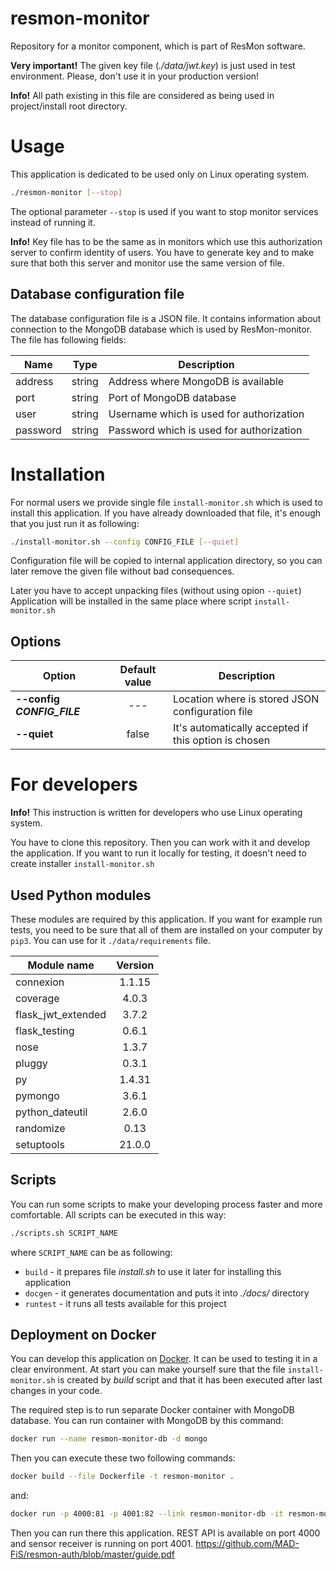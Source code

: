 # resmon-monitor
Repository for a monitor component, which is part of ResMon software.

**Very important!** The given key file (_./data/jwt.key_) is just used in test environment.
Please, don't use it in your production version!

**Info!** All path existing in this file are considered 
as being used in project/install root directory.

# Usage

This application is dedicated to be used only on Linux operating system.

```bash
./resmon-monitor [--stop]
```
The optional parameter `--stop` is used if you want to stop monitor services instead of running it.

**Info!** Key file has to be the same as in monitors 
which use this authorization server to confirm identity of users.
You have to generate key and to make sure that both this server and monitor 
use the same version of file.

## Database configuration file

The database configuration file is a JSON file. It contains information about connection
to the MongoDB database which is used by ResMon-monitor.
The file has following fields:

| Name       | Type   | Description                              |
| ---------- |:------:| ---------------------------------------- |
| address    | string | Address where MongoDB is available       |
| port       | string | Port of MongoDB database                 |
| user       | string | Username which is used for authorization |
| password   | string | Password which is used for authorization |

# Installation

For normal users we provide single file `install-monitor.sh` which is used to install this application.
If you have already downloaded that file, it's enough that you just run it as following:
```bash
./install-monitor.sh --config CONFIG_FILE [--quiet]
```

Configuration file will be copied to internal application directory,
so you can later remove the given file without bad consequences.

Later you have to accept unpacking files (without using opion `--quiet`)
Application will be installed in the same place where script `install-monitor.sh`

## Options
| Option                                 | Default value        | Description                                          |
| -------------------------------------- |:--------------------:| -----------------------------------------------------|
| **--config _CONFIG_FILE_**             | ---                  | Location where is stored JSON configuration file     |
| **--quiet**                            | false                | It's automatically accepted if this option is chosen |

# For developers

**Info!** This instruction is written for developers who use Linux operating system.

You have to clone this repository. Then you can work with it and develop the application.
If you want to run it locally for testing, it doesn't need to create installer `install-monitor.sh`

## Used Python modules

These modules are required by this application. If you want for example run tests,
you need to be sure that all of them are installed on your computer by `pip3`.
You can use for it `./data/requirements` file.

| Module name         | Version      |
| ------------------- |:------------:|
| connexion           | 1.1.15       |
| coverage            | 4.0.3        |
| flask_jwt_extended  | 3.7.2        |
| flask_testing       | 0.6.1        |
| nose                | 1.3.7        |
| pluggy              | 0.3.1        |
| py                  | 1.4.31       |
| pymongo             | 3.6.1        |
| python_dateutil     | 2.6.0        |
| randomize           | 0.13         |
| setuptools          | 21.0.0       |

## Scripts

You can run some scripts to make your developing process faster and more comfortable.
All scripts can be executed in this way:
```bash
./scripts.sh SCRIPT_NAME
```
where `SCRIPT_NAME` can be as following:
* `build` - it prepares file _install.sh_ to use it later for installing this application
* `docgen` - it generates documentation and puts it into _./docs/_ directory
* `runtest` - it runs all tests available for this project

## Deployment on Docker
You can develop this application on [Docker](https://docs.docker.com). 
It can be used to testing it in a clear environment. 
At start you can make yourself sure that the file `install-monitor.sh` 
is created by _build_ script and that it has been executed 
after last changes in your code.

The required step is to run separate Docker container with MongoDB database. 
You can run container with MongoDB by this command:
```bash
docker run --name resmon-monitor-db -d mongo
```

Then you can execute these two following commands:
```bash
docker build --file Dockerfile -t resmon-monitor .
```
and:
```bash
docker run -p 4000:81 -p 4001:82 --link resmon-monitor-db -it resmon-monitor
```
Then you can run there this application. REST API is available on port 4000 
and sensor receiver is running on port 4001.
https://github.com/MAD-FiS/resmon-auth/blob/master/guide.pdf